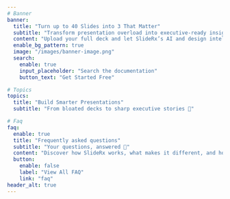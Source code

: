 ```yaml
---
# Banner
banner:
  title: "Turn up to 40 Slides into 3 That Matter"
  subtitle: "Transform presentation overload into executive-ready insights ⚡"
  content: "Upload your full deck and let SlideRx’s AI and design intelligence craft a concise, impactful executive summary, complete with reasoning behind every cut, following story arc and visual hierarchy best practices."
  enable_bg_pattern: true
  image: "/images/banner-image.png"
  search:
    enable: true
    input_placeholder: "Search the documentation"
    button_text: "Get Started Free"

# Topics
topics:
  title: "Build Smarter Presentations"
  subtitle: "From bloated decks to sharp executive stories 🎯"

# Faq
faq:
  enable: true
  title: "Frequently asked questions"
  subtitle: "Your questions, answered 💬"
  content: "Discover how SlideRx works, what makes it different, and how it helps you deliver exactly the insights your audience needs, fast, focused and executive-ready."
  button:
    enable: false
    label: "View All FAQ"
    link: "faq"
header_alt: true
---
```

